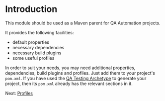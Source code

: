 # Introduction

This module should be used as a Maven parent for QA Automation projects.

It provides the following facilities:

* default properties
* necessary dependencies
* necessary build plugins
* some useful profiles

In order to suit your needs, you may need additional properties, dependencies,
build plugins and profiles. Just add them to your project's `pom.xml`. If you
have used the
[QA Testing Archetype](https://qa-automation-starter.aherscu.dev/qa-testing-parent/qa-testing-archetype)
to generate your project, then its `pom.xml` already has the relevant sections
in it.

Next: [Profiles](profiles.html)

